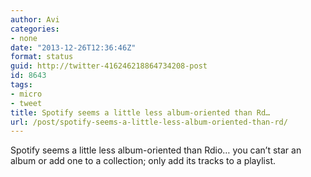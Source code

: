 ```yaml
---
author: Avi
categories:
- none
date: "2013-12-26T12:36:46Z"
format: status
guid: http://twitter-416246218864734208-post
id: 8643
tags:
- micro
- tweet
title: Spotify seems a little less album-oriented than Rd…
url: /post/spotify-seems-a-little-less-album-oriented-than-rd/
---
```

Spotify seems a little less album-oriented than Rdio… you can’t star an album or add one to a collection; only add its tracks to a playlist.